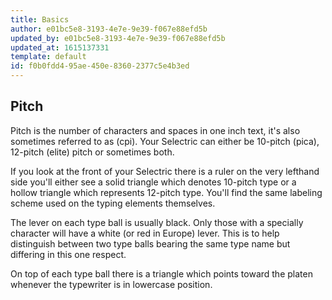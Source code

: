 ```yaml
---
title: Basics
author: e01bc5e8-3193-4e7e-9e39-f067e88efd5b
updated_by: e01bc5e8-3193-4e7e-9e39-f067e88efd5b
updated_at: 1615137331
template: default
id: f0b0fdd4-95ae-450e-8360-2377c5e4b3ed
---
```

## Pitch

Pitch is the number of characters and spaces in one inch text, it's also sometimes referred to as (cpi). Your Selectric can either be 10-pitch (pica), 12-pitch (elite) pitch or sometimes both.

If you look at the front of your Selectric there is a ruler on the very lefthand side you'll either see a solid triangle which denotes 10-pitch type or a hollow triangle which represents 12-pitch type. You'll find the same labeling scheme used on the typing elements themselves. 

The lever on each type ball is usually black. Only those with a specially character will have a white (or red in Europe) lever. This is to help distinguish between two type balls bearing the same type name but differing in this one respect.

On top of each type ball there is a triangle which points toward the platen whenever the typewriter is in lowercase position.